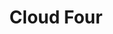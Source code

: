 ---
facebook: https://facebook.com/cloudfourweb
git: https://github.com/cloudfour
instagram: https://instagram.com/cloudfourpdx
linkedin: https://linkedin.com/company/cloud-four
logohandle: cloudfour
sort: cloudfour
title: Cloud Four
twitter: https://x.com/cloudfour
website: https://cloudfour.com/
---